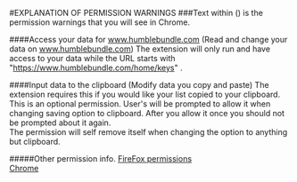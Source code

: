 #EXPLANATION OF PERMISSION WARNINGS
###Text within () is the permission warnings that you will see in Chrome.
  
####Access your data for www.humblebundle.com    (Read and change your data on www.humblebundle.com)
  The extension will only run and have access to your data while the URL starts with  "https://www.humblebundle.com/home/keys" .
  
####Input data to the clipboard    (Modify data you copy and paste)
  The extension requires this if you would like your list copied to your clipboard.
  This is an optional permission.  User's will be prompted to allow it when changing saving option to clipboard.
  After you allow it once you should not be prompted about it again.  
  The permission will self remove itself when changing the option to anything but clipboard.
	
#####Other permission info.
[FireFox permissions](https://support.mozilla.org/en-US/kb/permission-request-messages-firefox-extensions)  
[Chrome](https://support.google.com/chrome_webstore/answer/186213?hl=en)